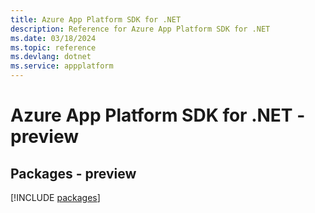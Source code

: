 ```yaml
---
title: Azure App Platform SDK for .NET
description: Reference for Azure App Platform SDK for .NET
ms.date: 03/18/2024
ms.topic: reference
ms.devlang: dotnet
ms.service: appplatform
---
```

# Azure App Platform SDK for .NET - preview
## Packages - preview
[!INCLUDE [packages](app-platform-index.md)]